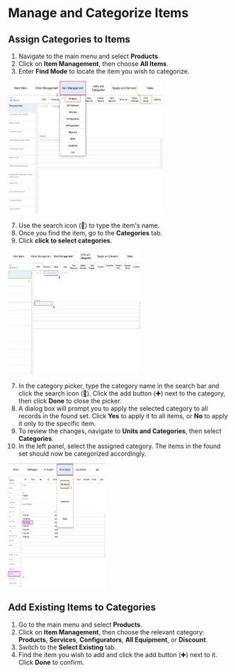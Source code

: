 # Manage and Categorize Items
## Assign Categories to Items

1. Navigate to the main menu and select **Products**.
2. Click on **Item Management**, then choose **All Items**.
3. Enter **Find Mode** to locate the item you wish to categorize. 

<img src="https://github.com/Fx-Professional-Services/HorizonDocs/blob/staging/Horizon%20User%20Guide/00%20Assets/40_assign_categories_to_items_2_3.png" width="350" height="300">

7. Use the search icon (🔎) to type the item's name.
8. Once you find the item, go to the **Categories** tab.
9. Click **click to select categories**.

<img src="https://github.com/Fx-Professional-Services/HorizonDocs/blob/staging/Horizon%20User%20Guide/00%20Assets/41_assign_categories_to_items_4_5_6.png" width="300" height="280">

7. In the category picker, type the category name in the search bar and click the search icon (🔎). Click the add button (✚) next to the category, then click **Done** to close the picker.
8. A dialog box will prompt you to apply the selected category to all records in the found set. Click **Yes** to apply it to all items, or **No** to apply it only to the specific item.
9. To review the changes, navigate to **Units and Categories**, then select **Categories**.
10. In the left panel, select the assigned category. The items in the found set should now be categorized accordingly.

<img src="https://github.com/Fx-Professional-Services/HorizonDocs/blob/staging/Horizon%20User%20Guide/00%20Assets/42_assign_categories_to_items_9_10.png" width="220" height="280">

## Add Existing Items to Categories

1. Go to the main menu and select **Products**.
2. Click on **Item Management**, then choose the relevant category: **Products**, **Services**, **Configurators**, **All Equipment**, or **Discount**.
3. Switch to the **Select Existing** tab.
4. Find the item you wish to add and click the add button (✚) next to it. Click **Done** to confirm.
